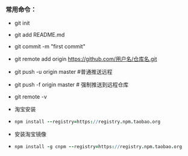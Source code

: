 ### 常用命令：

- git init
- git add README.md
- git commit -m "first commit"
- git remote add origin https://github.com/用户名/仓库名.git
- git push -u origin master #普通推送远程
- git push -f origin master # 强制推送到远程仓库
- git remote -v

- 淘宝安装

- ```coffeescript
  npm install --registry=https://registry.npm.taobao.org
  ```

- 安装淘宝镜像

- ```coffeescript
  npm install -g cnpm --registry=https://registry.npm.taobao.org
  ```

